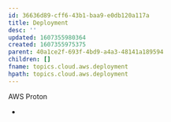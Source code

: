```yaml
---
id: 36636d89-cff6-43b1-baa9-e0db120a117a
title: Deployment
desc: ''
updated: 1607355980364
created: 1607355975375
parent: 40a1ce2f-693f-4bd9-a4a3-48141a189594
children: []
fname: topics.cloud.aws.deployment
hpath: topics.cloud.aws.deployment
---
```

AWS Proton

-

